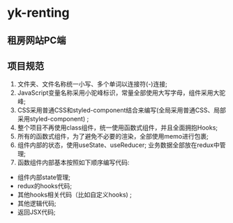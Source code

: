 # yk-renting
## 租房网站PC端

## 项目规范

1. 文件夹、文件名称统一小写、多个单词以连接符(-)连接;
2. JavaScript变量名称采用小驼峰标识，常量全部使用大写字母，组件采用大驼峰;
3. CSS采用普通CSS和styled-component结合来编写(全局采用普通CSS、局部采用styled-component) ;
4. 整个项目不再使用class组件，统一使用函数式组件，并且全面拥抱Hooks;
5. 所有的函数式组件，为了避免不必要的渲染，全部使用memo进行包裹;
6. 组件内部的状态，使用useState、useReducer; 业务数据全部放在redux中管理;
7. 函数组件内部基本按照如下顺序编写代码:
  * 组件内部state管理;
  * redux的hooks代码;
  * 其他hooks相关代码（比如自定义hooks) ;
  * 其他逻辑代码;
  * 返回JSX代码;
